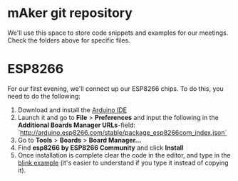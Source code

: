 # mAker git repository

We'll use this space to store code snippets and examples for our meetings. Check the folders above for specific files.

# ESP8266

For our first evening, we'll connect up our ESP8266 chips. To do this, you need to do the following:

1) Download and install the [Arduino IDE](https://www.arduino.cc/en/Main/Software)
2) Launch it and go to **File** > **Preferences** and input the following in the **Additional Boards Manager URLs**-field: ´http://arduino.esp8266.com/stable/package_esp8266com_index.json´
3) Go to **Tools** > **Boards** > **Board Manager...**
4) Find **esp8266 by ESP8266 Community** and click **Install**
5) Once installation is complete clear the code in the editor, and type in the [blink example](week1/blink.ino) (it's easier to understand if you type it instead of copying it).